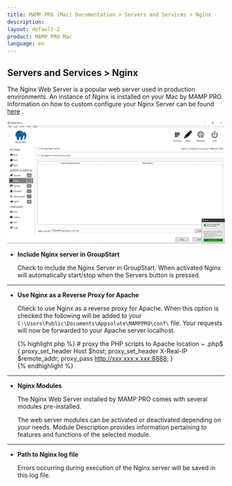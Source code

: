 ```yaml
---
title: MAMP PRO (Mac) Documentation > Servers and Services > Nginx
description: 
layout: default-2
product: MAMP PRO Mac
language: en
---
```


## Servers and Services > Nginx

The Nginx Web Server is a popular web server used in production environments. An instance of Nginx is installed on your Mac by MAMP PRO.  Information on how to custom configure your Nginx Server can be found [here](../../Settings/Hosts/Nginx) . 

![MAMP](/en/MAMP-PRO-Windows/Servers-and-Services/Nginx/Nginx.png)

*  **Include Nginx server in GroupStart**  

    Check to include the Nginx Server in GroupStart. When activated Nginx will automatically start/stop when the Servers button is pressed.

---

*  **Use Nginx as a Reverse Proxy for Apache**  

    Check to use Nginx as a reverse proxy for Apache. When this option is checked the following will be added to your  `C:\Users\Public\Documents\Appsolute\MAMPPRO\conf\` file. Your requests will now be forwarded to your Apache server localhost.
    
    {% highlight php %}
        # proxy the PHP scripts to Apache
        location ~ \.php$ {
            proxy_set_header Host $host;
            proxy_set_header X-Real-IP $remote_addr;
            proxy_pass http://xxx.xxx.x.xxx:8888;
        }    
    {% endhighlight %}

---

*  **Nginx Modules**

    The Nginx Web Server installed by MAMP PRO comes with several modules pre-installed.

    The web server modules can be activated or deactivated depending on your needs. Module Description provides information pertaining to features and functions of the selected module.

---

*  **Path to Nginx log file**

    Errors occurring during execution of the Nginx server will be saved in this log file.
